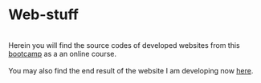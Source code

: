 # Web-stuff
<br> Herein you will find the source codes of developed websites from this [bootcamp](https://www.udemy.com/course/the-complete-web-development-bootcamp/) as a an online course. </br>
<br> You may also find the end result of the website I am developing now [here](https://aurimas13.github.io/Web-stuff/). </br>
